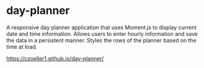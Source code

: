 # day-planner

A responsive day planner application that uses Moment.js to display current date and time information. Allows users to enter hourly information and save the data in a persistent manner. Styles the rows of the planner based on the time at load.

https://czoeller1.github.io/day-planner/
